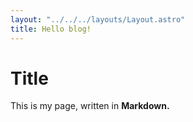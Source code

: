 ```yaml
---
layout: "../../../layouts/Layout.astro"
title: Hello blog!
---
```


# Title

This is my page, written in **Markdown.**
